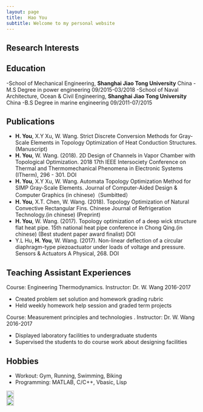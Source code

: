 ```yaml
---
layout: page
title:  Hao You
subtitle: Welcome to my personal website
---
```

## Research Interests


## Education
-School of Mechanical Engineering, **Shanghai Jiao Tong University**                          China
-M.S Degree in power engineering                                                09/2015-03/2018 
-School of Naval Architecture, Ocean & Civil Engineering, **Shanghai Jiao Tong University**   China
-B.S Degree in marine engineering                                               09/2011-07/2015

## Publications
- **H. You**, X.Y Xu, W. Wang. Strict Discrete Conversion Methods for Gray-Scale Elements in Topology Optimization of Heat Conduction Structures. (Manuscript)
- **H. You**, W. Wang. (2018). 2D Design of Channels in Vapor Chamber with Topological Optimization. 2018 17th IEEE Intersociety Conference on Thermal and Thermomechanical Phenomena in Electronic Systems (ITherm), 296	- 301. DOI 
- **H. You**, X.Y Xu, W. Wang. Automata Topology Optimization Method for SIMP Gray-Scale Elements. Journal of Computer-Aided Design & Computer Graphics (in chinese)（Sumbitted）
- **H. You**, X.T. Chen, W. Wang. (2018). Topology Optimization of Natural Convective Rectangular Fins. Chinese Journal of Refrigeration Technology.(in chinese) (Preprint)
- **H. You**, W. Wang. (2017). Topology optimization of a deep wick structure flat heat pipe. 15th national heat pipe conference in Chong Qing.(in chinese) (Best student paper award finalist) DOI
- Y.L Hu, **H. You**, W. Wang. (2017). Non-linear deflection of a circular diaphragm-type piezoactuator under loads of voltage and pressure. Sensors & Actuators A Physical, 268. DOI 

## Teaching Assistant Experiences
Course: Engineering Thermodynamics. Instructor: Dr. W. Wang                  2016-2017
- Created problem set solution and homework grading rubric
- Held weekly homework help session and graded term projects
 
Course: Measurement principles and technologies . Instructor: Dr. W. Wang                2016-2017
- Displayed laboratory facilities to undergraduate students
- Supervised the students to do course work about designing facilities

## Hobbies
- Workout: Gym, Running, Swimming, Biking
- Programming: MATLAB, C/C++, Vbasic, Lisp
<div class="row">
  <div class="col-lg-6 col-md-6 col-sm-6 col-xs-12">
    <div style:"height: 270px;overflow: hidden;">
     <img src="../img/001.jpg" height="20px">
    </div>
  </div>
  <div class="col-lg-6 col-md-6 col-sm-6 col-xs-12">
    <img src="../img/002.jpg" height="20px"> 
  </div>
</div>
